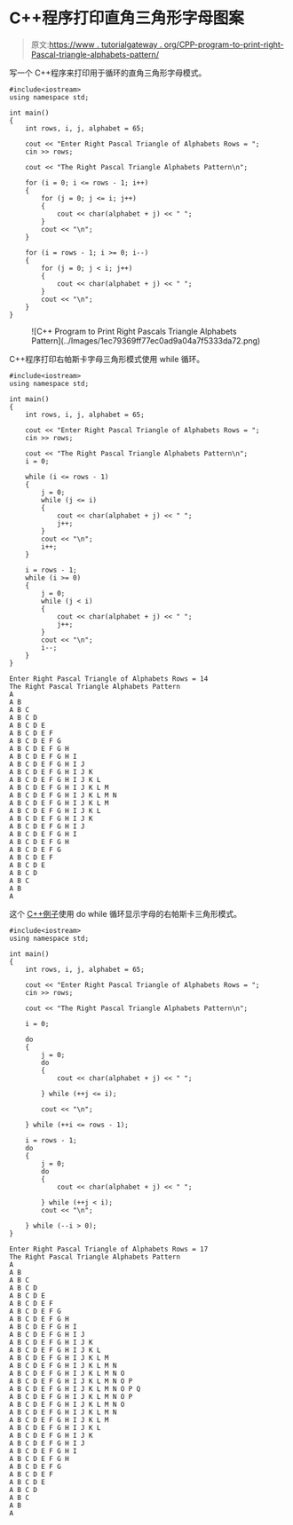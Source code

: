 # C++程序打印直角三角形字母图案

> 原文:[https://www . tutorialgateway . org/CPP-program-to-print-right-Pascal-triangle-alphabets-pattern/](https://www.tutorialgateway.org/cpp-program-to-print-right-pascals-triangle-alphabets-pattern/)

写一个 C++程序来打印用于循环的直角三角形字母模式。

```
#include<iostream>
using namespace std;

int main()
{
	int rows, i, j, alphabet = 65;

	cout << "Enter Right Pascal Triangle of Alphabets Rows = ";
	cin >> rows;

	cout << "The Right Pascal Triangle Alphabets Pattern\n";

	for (i = 0; i <= rows - 1; i++)
	{
		for (j = 0; j <= i; j++)
		{
			cout << char(alphabet + j) << " ";
		}
		cout << "\n";
	}

	for (i = rows - 1; i >= 0; i--)
	{
		for (j = 0; j < i; j++)
		{
			cout << char(alphabet + j) << " ";
		}
		cout << "\n";
	}
}
```

<figure class="wp-block-image size-large">![C++ Program to Print Right Pascals Triangle Alphabets Pattern](../Images/1ec79369ff77ec0ad9a04a7f5333da72.png)</figure>

C++程序打印右帕斯卡字母三角形模式使用 while 循环。

```
#include<iostream>
using namespace std;

int main()
{
	int rows, i, j, alphabet = 65;

	cout << "Enter Right Pascal Triangle of Alphabets Rows = ";
	cin >> rows;

	cout << "The Right Pascal Triangle Alphabets Pattern\n";
	i = 0;

	while (i <= rows - 1)
	{
		j = 0;
		while (j <= i)
		{
			cout << char(alphabet + j) << " ";
			j++;
		}
		cout << "\n";
		i++;
	}

	i = rows - 1;
	while (i >= 0)
	{
		j = 0;
		while (j < i)
		{
			cout << char(alphabet + j) << " ";
			j++;
		}
		cout << "\n";
		i--;
	}
}
```

```
Enter Right Pascal Triangle of Alphabets Rows = 14
The Right Pascal Triangle Alphabets Pattern
A 
A B 
A B C 
A B C D 
A B C D E 
A B C D E F 
A B C D E F G 
A B C D E F G H 
A B C D E F G H I 
A B C D E F G H I J 
A B C D E F G H I J K 
A B C D E F G H I J K L 
A B C D E F G H I J K L M 
A B C D E F G H I J K L M N 
A B C D E F G H I J K L M 
A B C D E F G H I J K L 
A B C D E F G H I J K 
A B C D E F G H I J 
A B C D E F G H I 
A B C D E F G H 
A B C D E F G 
A B C D E F 
A B C D E 
A B C D 
A B C 
A B 
A 
```

这个 [C++例子](https://www.tutorialgateway.org/cpp-programs/)使用 do while 循环显示字母的右帕斯卡三角形模式。

```
#include<iostream>
using namespace std;

int main()
{
	int rows, i, j, alphabet = 65;

	cout << "Enter Right Pascal Triangle of Alphabets Rows = ";
	cin >> rows;

	cout << "The Right Pascal Triangle Alphabets Pattern\n";

	i = 0;

	do
	{
		j = 0;
		do
		{
			cout << char(alphabet + j) << " ";

		} while (++j <= i);

		cout << "\n";

	} while (++i <= rows - 1);

	i = rows - 1;
	do
	{
		j = 0;
		do
		{
			cout << char(alphabet + j) << " ";

		} while (++j < i);
		cout << "\n";

	} while (--i > 0);
}
```

```
Enter Right Pascal Triangle of Alphabets Rows = 17
The Right Pascal Triangle Alphabets Pattern
A 
A B 
A B C 
A B C D 
A B C D E 
A B C D E F 
A B C D E F G 
A B C D E F G H 
A B C D E F G H I 
A B C D E F G H I J 
A B C D E F G H I J K 
A B C D E F G H I J K L 
A B C D E F G H I J K L M 
A B C D E F G H I J K L M N 
A B C D E F G H I J K L M N O 
A B C D E F G H I J K L M N O P 
A B C D E F G H I J K L M N O P Q 
A B C D E F G H I J K L M N O P 
A B C D E F G H I J K L M N O 
A B C D E F G H I J K L M N 
A B C D E F G H I J K L M 
A B C D E F G H I J K L 
A B C D E F G H I J K 
A B C D E F G H I J 
A B C D E F G H I 
A B C D E F G H 
A B C D E F G 
A B C D E F 
A B C D E 
A B C D 
A B C 
A B 
A 
```